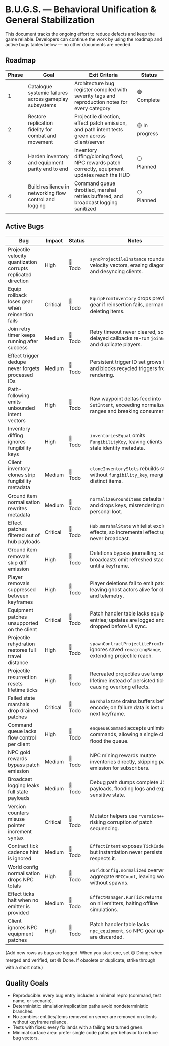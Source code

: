 # B.U.G.S. — Behavioral Unification & General Stabilization

This document tracks the ongoing effort to reduce defects and keep the game reliable. Developers can continue the work by using the roadmap and active bugs tables below — no other documents are needed.

## Roadmap

| Phase | Goal                                                     | Exit Criteria                                                                                   | Status         |
| ----- | -------------------------------------------------------- | ------------------------------------------------------------------------------------------------ | -------------- |
| 1     | Catalogue systemic failures across gameplay subsystems   | Architecture bug register compiled with severity tags and reproduction notes for every category | 🟢 Complete    |
| 2     | Restore replication fidelity for combat and movement     | Projectile direction, effect patch emission, and path intent tests green across client/server    | 🟡 In progress |
| 3     | Harden inventory and equipment parity end to end         | Inventory diffing/cloning fixed, NPC rewards patch correctly, equipment updates reach the HUD    | ⚪ Planned      |
| 4     | Build resilience in networking flow control and logging  | Command queue throttled, marshal retries buffered, and broadcast logging sanitized               | ⚪ Planned      |

## Active Bugs

| Bug                                              | Impact     | Status    | Notes |
| ------------------------------------------------ | ---------- | --------- | ----- |
| Projectile velocity quantization corrupts replicated direction | High       | 🔴 Todo  | `syncProjectileInstance` rounds velocity vectors, erasing diagonals and desyncing clients. |
| Equip rollback loses gear when reinsertion fails | Critical   | 🔴 Todo  | `EquipFromInventory` drops previous gear if reinsertion fails, permanently deleting items. |
| Join retry timer keeps running after success     | Medium     | 🔴 Todo  | Retry timeout never cleared, so delayed callbacks re-run `joinGame` and duplicate players. |
| Effect trigger dedupe never forgets processed IDs | Medium     | 🔴 Todo  | Persistent trigger ID set grows forever and blocks recycled triggers from rendering. |
| Path-following emits unbounded intent vectors    | High       | 🔴 Todo  | Raw waypoint deltas feed into `SetIntent`, exceeding normalized ranges and breaking consumers. |
| Inventory diffing ignores fungibility keys       | High       | 🔴 Todo  | `inventoriesEqual` omits `FungibilityKey`, leaving clients with stale identity metadata. |
| Client inventory clones strip fungibility metadata | Medium     | 🔴 Todo  | `cloneInventorySlots` rebuilds stacks without `fungibility_key`, merging distinct items. |
| Ground item normalisation rewrites metadata      | Medium     | 🔴 Todo  | `normalizeGroundItems` defaults to gold and drops keys, misrendering new or personal loot. |
| Effect patches filtered out of hub payloads      | Critical   | 🔴 Todo  | `Hub.marshalState` whitelist excludes effects, so incremental effect updates never broadcast. |
| Ground item removals skip diff emission          | High       | 🔴 Todo  | Deletions bypass journalling, so broadcasts omit refreshed stacks until a keyframe. |
| Player removals suppressed between keyframes     | High       | 🔴 Todo  | Player deletions fail to emit patches, leaving ghost actors alive for clients and telemetry. |
| Equipment patches unsupported on the client      | Critical   | 🔴 Todo  | Patch handler table lacks equipment entries; updates are logged and dropped before UI sync. |
| Projectile rehydration restores full travel distance | High       | 🔴 Todo  | `spawnContractProjectileFromInstance` ignores saved `remainingRange`, extending projectile reach. |
| Projectile resurrection resets lifetime ticks    | High       | 🔴 Todo  | Recreated projectiles use template lifetime instead of persisted ticks, causing overlong effects. |
| Failed state marshals drop drained patches       | Critical   | 🔴 Todo  | `marshalState` drains buffers before encode; on failure data is lost until next keyframe. |
| Command queue lacks flow control per client      | High       | 🔴 Todo  | `enqueueCommand` accepts unlimited commands, allowing a single client to flood the queue. |
| NPC gold rewards bypass patch emission           | Medium     | 🔴 Todo  | NPC mining rewards mutate inventories directly, skipping patch emission for subscribers. |
| Broadcast logging leaks full state payloads      | Medium     | 🔴 Todo  | Debug path dumps complete JSON payloads, flooding logs and exposing sensitive state. |
| Version counters misuse pointer increment syntax | Critical   | 🔴 Todo  | Mutator helpers use `*version++`, risking corruption of patch sequencing. |
| Contract tick cadence hint is ignored            | Medium     | 🔴 Todo  | `EffectIntent` exposes `TickCadence` but instantiation never persists or respects it. |
| World config normalisation drops NPC totals      | High       | 🔴 Todo  | `worldConfig.normalized` overwrites aggregate `NPCCount`, leaving worlds without spawns. |
| Effect ticks halt when no emitter is provided    | Medium     | 🔴 Todo  | `EffectManager.RunTick` returns early on nil emitters, halting offline simulations. |
| Client ignores NPC equipment patches             | High       | 🔴 Todo  | Patch handler table lacks `npc_equipment`, so NPC gear updates are discarded. |

(Add new rows as bugs are logged. When you start one, set 🟡 Doing; when merged and verified, set 🟢 Done. If obsolete or duplicate, strike through with a short note.)

## Quality Goals

* Reproducible: every bug entry includes a minimal repro (command, test name, or scenario).
* Deterministic: simulation/replication paths avoid nondeterministic branches.
* No zombies: entities/items removed on server are removed on clients without keyframe reliance.
* Tests with fixes: every fix lands with a failing test turned green.
* Minimal surface area: prefer single code paths per behavior to reduce bug vectors.
